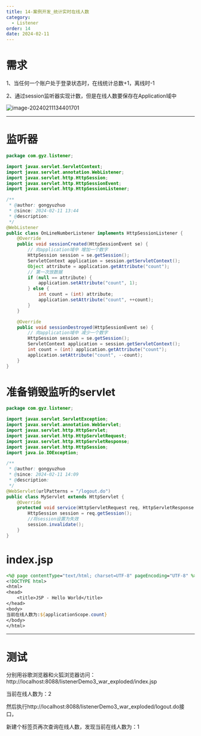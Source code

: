 ```yaml
---
title: 14-案例开发_统计实时在线人数
category:
  - Listener
order: 14
date: 2024-02-11
---
```


<!-- more -->

# 需求

1、当任何一个账户处于登录状态时，在线统计总数+1，离线时-1

2、通过session监听器实现计数，但是在线人数要保存在Application域中

![image-20240211134401701](https://studyimages.oss-cn-beijing.aliyuncs.com/img/FilterAndListener/202402/30ffafb7cd7350d7.png)

---

# 监听器

```java
package com.gyz.listener;

import javax.servlet.ServletContext;
import javax.servlet.annotation.WebListener;
import javax.servlet.http.HttpSession;
import javax.servlet.http.HttpSessionEvent;
import javax.servlet.http.HttpSessionListener;

/**
 * @author: gongyuzhuo
 * @since: 2024-02-11 13:44
 * @description:
 */
@WebListener
public class OnLineNumberListener implements HttpSessionListener {
    @Override
    public void sessionCreated(HttpSessionEvent se) {
        // 向application域中 增加一个数字
        HttpSession session = se.getSession();
        ServletContext application = session.getServletContext();
        Object attribute = application.getAttribute("count");
        // 第一次放数据
        if (null == attribute) {
            application.setAttribute("count", 1);
        } else {
            int count = (int) attribute;
            application.setAttribute("count", ++count);
        }
    }

    @Override
    public void sessionDestroyed(HttpSessionEvent se) {
        // 向application域中 减少一个数字
        HttpSession session = se.getSession();
        ServletContext application = session.getServletContext();
        int count = (int) application.getAttribute("count");
        application.setAttribute("count", --count);
    }
}
```

# 准备销毁监听的servlet

```java
package com.gyz.listener;

import javax.servlet.ServletException;
import javax.servlet.annotation.WebServlet;
import javax.servlet.http.HttpServlet;
import javax.servlet.http.HttpServletRequest;
import javax.servlet.http.HttpServletResponse;
import javax.servlet.http.HttpSession;
import java.io.IOException;

/**
 * @author: gongyuzhuo
 * @since: 2024-02-11 14:09
 * @description:
 */
@WebServlet(urlPatterns = "/logout.do")
public class MyServlet extends HttpServlet {
    @Override
    protected void service(HttpServletRequest req, HttpServletResponse resp) throws ServletException, IOException {
        HttpSession session = req.getSession();
        //将session设置为失效
        session.invalidate();
    }
}
```

# index.jsp

```jsp
<%@ page contentType="text/html; charset=UTF-8" pageEncoding="UTF-8" %>
<!DOCTYPE html>
<html>
<head>
    <title>JSP - Hello World</title>
</head>
<body>
当前在线人数为:${applicationScope.count}
</body>
</html>
```

---

# 测试

分别用谷歌浏览器和火狐浏览器访问：http://localhost:8088/listenerDemo3_war_exploded/index.jsp

当前在线人数为：2

然后执行http://localhost:8088/listenerDemo3_war_exploded/logout.do接口，

新建个标签页再次查询在线人数，发现当前在线人数为：1